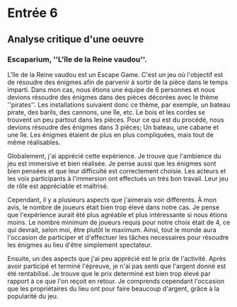 # Entrée 6
## Analyse critique d'une oeuvre

### Escaparium, ''L'île de la Reine vaudou''.

L'île de la Reine vaudou est un Escape Game. C'est un jeu où l'objectif est de résoudre des énigmes afin de parvenir à sortir de la pièce dans le temps imparti.
Dans mon cas, nous étions une équipe de 6 personnes et nous devions résoudre des énigmes dans des pièces décorées avec le thème ''pirates''.
Les installations suivaient donc ce thème, par exemple, un bateau pirate, des barils, des cannons, une île, etc.
Le bois et les cordes se trouvent un peu partout dans les pièces. Pour ce qui est du procédé, 
nous devions résoudre des énigmes dans 3 pièces; Un bateau, une cabane et une île. Les énigmes étaient de plus en plus compliquées, mais tout de même réalisables.

Globalement, j'ai apprécié cette expérience. Je trouve que l'ambience du jeu est immersive et bien réalisée. 
Je pense aussi que les énigmes sont bien pensées et que leur difficulté est correctement choisie. 
Les acteurs et les voix participants à l'immersion ont effectués un très bon travail. Leur jeu de rôle est appréciable et maîtrisé.

Cependant, il y a plusieurs aspects que j'aimerais voir différents. À mon avis, le nombre de joueurs était bien trop élevé dans notre cas.
Je pense que l'expérience aurait été plus agréable et plus intéressante si nous étions moins.
Le nombre minimum de joueurs requis pour notre choix était de 4, ce qui devrait, selon moi, être plutôt le maximum.
Ainsi, tout le monde aura l'occasion de participer et d'effectuer les tâches necessaires pour résoudre les énigmes au lieu d'être simplement spectateur.

Ensuite, un des aspects que j'ai peu apprécié est le prix de l'activité. Après avoir participé et terminé l'épreuve, 
je n'ai pas senti que l'argent donné est été rentabilisé. Je trouve que le prix determiné est bien trop élevé par rapport à ce que l'on reçoit en retour.
Je comprends cependant l'occasion que les propriétaires du lieu ont pour faire beaucoup d'argent, grâce à la popularité du jeu.





